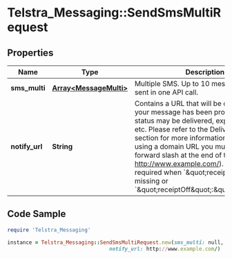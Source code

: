 # Telstra_Messaging::SendSmsMultiRequest

## Properties

Name | Type | Description | Notes
------------ | ------------- | ------------- | -------------
**sms_multi** | [**Array&lt;MessageMulti&gt;**](MessageMulti.md) | Multiple SMS. Up to 10 messages can be sent in one API call. | [optional] 
**notify_url** | **String** | Contains a URL that will be called once your message has been processed. The status may be delivered, expired, deleted, etc. Please refer to the Delivery Status section for more information.  If you are using a domain URL you must include the forward slash at the end of the URL (e.g. http://www.example.com/).  This is required when &#x60;\&quot;receiptOff\&quot;&#x60; is missing or &#x60;\&quot;receiptOff\&quot;:\&quot;false\&quot;&#x60;.  | [optional] 

## Code Sample

```ruby
require 'Telstra_Messaging'

instance = Telstra_Messaging::SendSmsMultiRequest.new(sms_multi: null,
                                 notify_url: http://www.example.com/)
```


